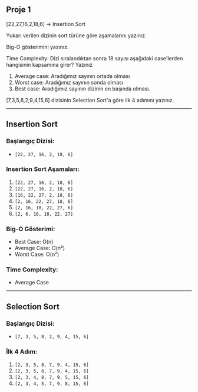 ## Proje 1  

[22,27,16,2,18,6] -> Insertion Sort

Yukarı verilen dizinin sort türüne göre aşamalarını yazınız.

Big-O gösterimini yazınız.

Time Complexity: Dizi sıralandıktan sonra 18 sayısı aşağıdaki case'lerden hangisinin kapsamına girer? Yazınız

1. Average case: Aradığımız sayının ortada olması
2. Worst case: Aradığımız sayının sonda olması
3. Best case: Aradığımız sayının dizinin en başında olması.

[7,3,5,8,2,9,4,15,6] dizisinin Selection Sort'a göre ilk 4 adımını yazınız.

---

## Insertion Sort

### Başlangıç Dizisi:
- `[22, 27, 16, 2, 18, 6]`

### Insertion Sort Aşamaları:
1. `[22, 27, 16, 2, 18, 6]`
2. `[22, 27, 16, 2, 18, 6]`
3. `[16, 22, 27, 2, 18, 6]`
4. `[2, 16, 22, 27, 18, 6]`
5. `[2, 16, 18, 22, 27, 6]`
6. `[2, 6, 16, 18, 22, 27]`

### Big-O Gösterimi:
- Best Case: O(n)
- Average Case: O(n²)
- Worst Case: O(n²)

### Time Complexity:
- Average Case

---

## Selection Sort 

### Başlangıç Dizisi:
- `[7, 3, 5, 8, 2, 9, 4, 15, 6]`

###  İlk 4 Adım:

1. `[2, 3, 5, 8, 7, 9, 4, 15, 6]`
2. `[2, 3, 5, 8, 7, 9, 4, 15, 6]`
3. `[2, 3, 4, 8, 7, 9, 5, 15, 6]`
4. `[2, 3, 4, 5, 7, 9, 8, 15, 6]`

